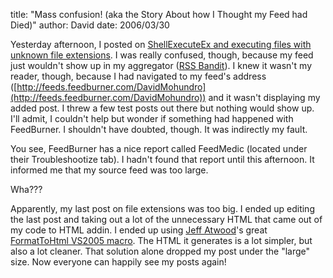 
title: "Mass confusion! (aka the Story About how I Thought my Feed had Died)"
author: David
date: 2006/03/30

Yesterday afternoon, I posted on [ShellExecuteEx and executing files with unknown file extensions](http://www.mohundro.com/blog/PermaLink,guid,2e837c6d-a5b5-4eb1-a679-b375d27b3d06.aspx). I was really confused, though, because my feed just wouldn't show up in my aggregator ([RSS Bandit](http://www.rssbandit.org)). I knew it wasn't my reader, though, because I had navigated to my feed's address ([http://feeds.feedburner.com/DavidMohundro](http://feeds.feedburner.com/DavidMohundro)) and it wasn't displaying my added post. I threw a few test posts out there but nothing would show up. I'll admit, I couldn't help but wonder if something had happened with FeedBurner. I shouldn't have doubted, though. It was indirectly my fault.

You see, FeedBurner has a nice report called FeedMedic (located under their Troubleshootize tab). I hadn't found that report until this afternoon. It informed me that my source feed was too large. 

Wha??? 

Apparently, my last post on file extensions was too big. I ended up editing the last post and taking out a lot of the unnecessary HTML that came out of my code to HTML addin. I ended up using [Jeff Atwood](http://www.codinghorror.com/blog/)'s great [FormatToHtml VS2005 macro](http://www.codinghorror.com/blog/archives/000429.html). The HTML it generates is a lot simpler, but also a lot cleaner. That solution alone dropped my post under the "large" size. Now everyone can happily see my posts again!
